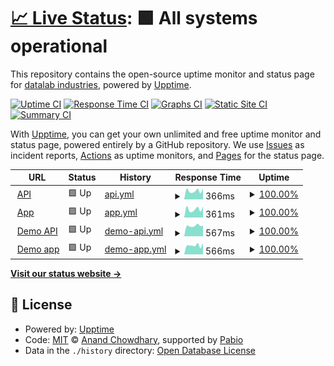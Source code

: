 # [📈 Live Status](https://datalab-industries.github.io/status): <!--live status--> **🟩 All systems operational**

This repository contains the open-source uptime monitor and status page for [datalab industries](https://datalab.industries), powered by [Upptime](https://github.com/upptime/upptime).

[![Uptime CI](https://github.com/datalab-industries/status/workflows/Uptime%20CI/badge.svg)](https://github.com/datalab-industries/status/actions?query=workflow%3A%22Uptime+CI%22)
[![Response Time CI](https://github.com/datalab-industries/status/workflows/Response%20Time%20CI/badge.svg)](https://github.com/datalab-industries/status/actions?query=workflow%3A%22Response+Time+CI%22)
[![Graphs CI](https://github.com/datalab-industries/status/workflows/Graphs%20CI/badge.svg)](https://github.com/datalab-industries/status/actions?query=workflow%3A%22Graphs+CI%22)
[![Static Site CI](https://github.com/datalab-industries/status/workflows/Static%20Site%20CI/badge.svg)](https://github.com/datalab-industries/status/actions?query=workflow%3A%22Static+Site+CI%22)
[![Summary CI](https://github.com/datalab-industries/status/workflows/Summary%20CI/badge.svg)](https://github.com/datalab-industries/status/actions?query=workflow%3A%22Summary+CI%22)

With [Upptime](https://upptime.js.org), you can get your own unlimited and free uptime monitor and status page, powered entirely by a GitHub repository. We use [Issues](https://github.com/datalab-industries/status/issues) as incident reports, [Actions](https://github.com/datalab-industries/status/actions) as uptime monitors, and [Pages](https://datalab-industries.github.io/status) for the status page.

<!--start: status pages-->
<!-- This summary is generated by Upptime (https://github.com/upptime/upptime) -->
<!-- Do not edit this manually, your changes will be overwritten -->
<!-- prettier-ignore -->
| URL | Status | History | Response Time | Uptime |
| --- | ------ | ------- | ------------- | ------ |
| <img alt="" src="https://icons.duckduckgo.com/ip3/avnos-datalab-api.matgenix.com.ico" height="13"> [API](https://avnos-datalab-api.matgenix.com/healthcheck/is_ready) | 🟩 Up | [api.yml](https://github.com/datalab-industries/status/commits/HEAD/history/api.yml) | <details><summary><img alt="Response time graph" src="./graphs/api/response-time-week.png" height="20"> 366ms</summary><br><a href="https://datalab-industries.github.io/status/history/api"><img alt="Response time 479" src="https://img.shields.io/endpoint?url=https%3A%2F%2Fraw.githubusercontent.com%2Fdatalab-industries%2Fstatus%2FHEAD%2Fapi%2Fapi%2Fresponse-time.json"></a><br><a href="https://datalab-industries.github.io/status/history/api"><img alt="24-hour response time 275" src="https://img.shields.io/endpoint?url=https%3A%2F%2Fraw.githubusercontent.com%2Fdatalab-industries%2Fstatus%2FHEAD%2Fapi%2Fapi%2Fresponse-time-day.json"></a><br><a href="https://datalab-industries.github.io/status/history/api"><img alt="7-day response time 366" src="https://img.shields.io/endpoint?url=https%3A%2F%2Fraw.githubusercontent.com%2Fdatalab-industries%2Fstatus%2FHEAD%2Fapi%2Fapi%2Fresponse-time-week.json"></a><br><a href="https://datalab-industries.github.io/status/history/api"><img alt="30-day response time 360" src="https://img.shields.io/endpoint?url=https%3A%2F%2Fraw.githubusercontent.com%2Fdatalab-industries%2Fstatus%2FHEAD%2Fapi%2Fapi%2Fresponse-time-month.json"></a><br><a href="https://datalab-industries.github.io/status/history/api"><img alt="1-year response time 479" src="https://img.shields.io/endpoint?url=https%3A%2F%2Fraw.githubusercontent.com%2Fdatalab-industries%2Fstatus%2FHEAD%2Fapi%2Fapi%2Fresponse-time-year.json"></a></details> | <details><summary><a href="https://datalab-industries.github.io/status/history/api">100.00%</a></summary><a href="https://datalab-industries.github.io/status/history/api"><img alt="All-time uptime 99.46%" src="https://img.shields.io/endpoint?url=https%3A%2F%2Fraw.githubusercontent.com%2Fdatalab-industries%2Fstatus%2FHEAD%2Fapi%2Fapi%2Fuptime.json"></a><br><a href="https://datalab-industries.github.io/status/history/api"><img alt="24-hour uptime 100.00%" src="https://img.shields.io/endpoint?url=https%3A%2F%2Fraw.githubusercontent.com%2Fdatalab-industries%2Fstatus%2FHEAD%2Fapi%2Fapi%2Fuptime-day.json"></a><br><a href="https://datalab-industries.github.io/status/history/api"><img alt="7-day uptime 100.00%" src="https://img.shields.io/endpoint?url=https%3A%2F%2Fraw.githubusercontent.com%2Fdatalab-industries%2Fstatus%2FHEAD%2Fapi%2Fapi%2Fuptime-week.json"></a><br><a href="https://datalab-industries.github.io/status/history/api"><img alt="30-day uptime 100.00%" src="https://img.shields.io/endpoint?url=https%3A%2F%2Fraw.githubusercontent.com%2Fdatalab-industries%2Fstatus%2FHEAD%2Fapi%2Fapi%2Fuptime-month.json"></a><br><a href="https://datalab-industries.github.io/status/history/api"><img alt="1-year uptime 99.46%" src="https://img.shields.io/endpoint?url=https%3A%2F%2Fraw.githubusercontent.com%2Fdatalab-industries%2Fstatus%2FHEAD%2Fapi%2Fapi%2Fuptime-year.json"></a></details>
| <img alt="" src="https://icons.duckduckgo.com/ip3/avnos-datalab.matgenix.com.ico" height="13"> [App](https://avnos-datalab.matgenix.com) | 🟩 Up | [app.yml](https://github.com/datalab-industries/status/commits/HEAD/history/app.yml) | <details><summary><img alt="Response time graph" src="./graphs/app/response-time-week.png" height="20"> 361ms</summary><br><a href="https://datalab-industries.github.io/status/history/app"><img alt="Response time 435" src="https://img.shields.io/endpoint?url=https%3A%2F%2Fraw.githubusercontent.com%2Fdatalab-industries%2Fstatus%2FHEAD%2Fapi%2Fapp%2Fresponse-time.json"></a><br><a href="https://datalab-industries.github.io/status/history/app"><img alt="24-hour response time 348" src="https://img.shields.io/endpoint?url=https%3A%2F%2Fraw.githubusercontent.com%2Fdatalab-industries%2Fstatus%2FHEAD%2Fapi%2Fapp%2Fresponse-time-day.json"></a><br><a href="https://datalab-industries.github.io/status/history/app"><img alt="7-day response time 361" src="https://img.shields.io/endpoint?url=https%3A%2F%2Fraw.githubusercontent.com%2Fdatalab-industries%2Fstatus%2FHEAD%2Fapi%2Fapp%2Fresponse-time-week.json"></a><br><a href="https://datalab-industries.github.io/status/history/app"><img alt="30-day response time 354" src="https://img.shields.io/endpoint?url=https%3A%2F%2Fraw.githubusercontent.com%2Fdatalab-industries%2Fstatus%2FHEAD%2Fapi%2Fapp%2Fresponse-time-month.json"></a><br><a href="https://datalab-industries.github.io/status/history/app"><img alt="1-year response time 435" src="https://img.shields.io/endpoint?url=https%3A%2F%2Fraw.githubusercontent.com%2Fdatalab-industries%2Fstatus%2FHEAD%2Fapi%2Fapp%2Fresponse-time-year.json"></a></details> | <details><summary><a href="https://datalab-industries.github.io/status/history/app">100.00%</a></summary><a href="https://datalab-industries.github.io/status/history/app"><img alt="All-time uptime 99.46%" src="https://img.shields.io/endpoint?url=https%3A%2F%2Fraw.githubusercontent.com%2Fdatalab-industries%2Fstatus%2FHEAD%2Fapi%2Fapp%2Fuptime.json"></a><br><a href="https://datalab-industries.github.io/status/history/app"><img alt="24-hour uptime 100.00%" src="https://img.shields.io/endpoint?url=https%3A%2F%2Fraw.githubusercontent.com%2Fdatalab-industries%2Fstatus%2FHEAD%2Fapi%2Fapp%2Fuptime-day.json"></a><br><a href="https://datalab-industries.github.io/status/history/app"><img alt="7-day uptime 100.00%" src="https://img.shields.io/endpoint?url=https%3A%2F%2Fraw.githubusercontent.com%2Fdatalab-industries%2Fstatus%2FHEAD%2Fapi%2Fapp%2Fuptime-week.json"></a><br><a href="https://datalab-industries.github.io/status/history/app"><img alt="30-day uptime 100.00%" src="https://img.shields.io/endpoint?url=https%3A%2F%2Fraw.githubusercontent.com%2Fdatalab-industries%2Fstatus%2FHEAD%2Fapi%2Fapp%2Fuptime-month.json"></a><br><a href="https://datalab-industries.github.io/status/history/app"><img alt="1-year uptime 99.46%" src="https://img.shields.io/endpoint?url=https%3A%2F%2Fraw.githubusercontent.com%2Fdatalab-industries%2Fstatus%2FHEAD%2Fapi%2Fapp%2Fuptime-year.json"></a></details>
| <img alt="" src="https://icons.duckduckgo.com/ip3/demo-api.datalab-org.io.ico" height="13"> [Demo API](https://demo-api.datalab-org.io/healthcheck/is_ready) | 🟩 Up | [demo-api.yml](https://github.com/datalab-industries/status/commits/HEAD/history/demo-api.yml) | <details><summary><img alt="Response time graph" src="./graphs/demo-api/response-time-week.png" height="20"> 567ms</summary><br><a href="https://datalab-industries.github.io/status/history/demo-api"><img alt="Response time 589" src="https://img.shields.io/endpoint?url=https%3A%2F%2Fraw.githubusercontent.com%2Fdatalab-industries%2Fstatus%2FHEAD%2Fapi%2Fdemo-api%2Fresponse-time.json"></a><br><a href="https://datalab-industries.github.io/status/history/demo-api"><img alt="24-hour response time 521" src="https://img.shields.io/endpoint?url=https%3A%2F%2Fraw.githubusercontent.com%2Fdatalab-industries%2Fstatus%2FHEAD%2Fapi%2Fdemo-api%2Fresponse-time-day.json"></a><br><a href="https://datalab-industries.github.io/status/history/demo-api"><img alt="7-day response time 567" src="https://img.shields.io/endpoint?url=https%3A%2F%2Fraw.githubusercontent.com%2Fdatalab-industries%2Fstatus%2FHEAD%2Fapi%2Fdemo-api%2Fresponse-time-week.json"></a><br><a href="https://datalab-industries.github.io/status/history/demo-api"><img alt="30-day response time 615" src="https://img.shields.io/endpoint?url=https%3A%2F%2Fraw.githubusercontent.com%2Fdatalab-industries%2Fstatus%2FHEAD%2Fapi%2Fdemo-api%2Fresponse-time-month.json"></a><br><a href="https://datalab-industries.github.io/status/history/demo-api"><img alt="1-year response time 589" src="https://img.shields.io/endpoint?url=https%3A%2F%2Fraw.githubusercontent.com%2Fdatalab-industries%2Fstatus%2FHEAD%2Fapi%2Fdemo-api%2Fresponse-time-year.json"></a></details> | <details><summary><a href="https://datalab-industries.github.io/status/history/demo-api">100.00%</a></summary><a href="https://datalab-industries.github.io/status/history/demo-api"><img alt="All-time uptime 99.74%" src="https://img.shields.io/endpoint?url=https%3A%2F%2Fraw.githubusercontent.com%2Fdatalab-industries%2Fstatus%2FHEAD%2Fapi%2Fdemo-api%2Fuptime.json"></a><br><a href="https://datalab-industries.github.io/status/history/demo-api"><img alt="24-hour uptime 100.00%" src="https://img.shields.io/endpoint?url=https%3A%2F%2Fraw.githubusercontent.com%2Fdatalab-industries%2Fstatus%2FHEAD%2Fapi%2Fdemo-api%2Fuptime-day.json"></a><br><a href="https://datalab-industries.github.io/status/history/demo-api"><img alt="7-day uptime 100.00%" src="https://img.shields.io/endpoint?url=https%3A%2F%2Fraw.githubusercontent.com%2Fdatalab-industries%2Fstatus%2FHEAD%2Fapi%2Fdemo-api%2Fuptime-week.json"></a><br><a href="https://datalab-industries.github.io/status/history/demo-api"><img alt="30-day uptime 99.32%" src="https://img.shields.io/endpoint?url=https%3A%2F%2Fraw.githubusercontent.com%2Fdatalab-industries%2Fstatus%2FHEAD%2Fapi%2Fdemo-api%2Fuptime-month.json"></a><br><a href="https://datalab-industries.github.io/status/history/demo-api"><img alt="1-year uptime 99.74%" src="https://img.shields.io/endpoint?url=https%3A%2F%2Fraw.githubusercontent.com%2Fdatalab-industries%2Fstatus%2FHEAD%2Fapi%2Fdemo-api%2Fuptime-year.json"></a></details>
| <img alt="" src="https://icons.duckduckgo.com/ip3/demo.datalab-org.io.ico" height="13"> [Demo app](https://demo.datalab-org.io/) | 🟩 Up | [demo-app.yml](https://github.com/datalab-industries/status/commits/HEAD/history/demo-app.yml) | <details><summary><img alt="Response time graph" src="./graphs/demo-app/response-time-week.png" height="20"> 566ms</summary><br><a href="https://datalab-industries.github.io/status/history/demo-app"><img alt="Response time 568" src="https://img.shields.io/endpoint?url=https%3A%2F%2Fraw.githubusercontent.com%2Fdatalab-industries%2Fstatus%2FHEAD%2Fapi%2Fdemo-app%2Fresponse-time.json"></a><br><a href="https://datalab-industries.github.io/status/history/demo-app"><img alt="24-hour response time 534" src="https://img.shields.io/endpoint?url=https%3A%2F%2Fraw.githubusercontent.com%2Fdatalab-industries%2Fstatus%2FHEAD%2Fapi%2Fdemo-app%2Fresponse-time-day.json"></a><br><a href="https://datalab-industries.github.io/status/history/demo-app"><img alt="7-day response time 566" src="https://img.shields.io/endpoint?url=https%3A%2F%2Fraw.githubusercontent.com%2Fdatalab-industries%2Fstatus%2FHEAD%2Fapi%2Fdemo-app%2Fresponse-time-week.json"></a><br><a href="https://datalab-industries.github.io/status/history/demo-app"><img alt="30-day response time 552" src="https://img.shields.io/endpoint?url=https%3A%2F%2Fraw.githubusercontent.com%2Fdatalab-industries%2Fstatus%2FHEAD%2Fapi%2Fdemo-app%2Fresponse-time-month.json"></a><br><a href="https://datalab-industries.github.io/status/history/demo-app"><img alt="1-year response time 568" src="https://img.shields.io/endpoint?url=https%3A%2F%2Fraw.githubusercontent.com%2Fdatalab-industries%2Fstatus%2FHEAD%2Fapi%2Fdemo-app%2Fresponse-time-year.json"></a></details> | <details><summary><a href="https://datalab-industries.github.io/status/history/demo-app">100.00%</a></summary><a href="https://datalab-industries.github.io/status/history/demo-app"><img alt="All-time uptime 99.75%" src="https://img.shields.io/endpoint?url=https%3A%2F%2Fraw.githubusercontent.com%2Fdatalab-industries%2Fstatus%2FHEAD%2Fapi%2Fdemo-app%2Fuptime.json"></a><br><a href="https://datalab-industries.github.io/status/history/demo-app"><img alt="24-hour uptime 100.00%" src="https://img.shields.io/endpoint?url=https%3A%2F%2Fraw.githubusercontent.com%2Fdatalab-industries%2Fstatus%2FHEAD%2Fapi%2Fdemo-app%2Fuptime-day.json"></a><br><a href="https://datalab-industries.github.io/status/history/demo-app"><img alt="7-day uptime 100.00%" src="https://img.shields.io/endpoint?url=https%3A%2F%2Fraw.githubusercontent.com%2Fdatalab-industries%2Fstatus%2FHEAD%2Fapi%2Fdemo-app%2Fuptime-week.json"></a><br><a href="https://datalab-industries.github.io/status/history/demo-app"><img alt="30-day uptime 99.32%" src="https://img.shields.io/endpoint?url=https%3A%2F%2Fraw.githubusercontent.com%2Fdatalab-industries%2Fstatus%2FHEAD%2Fapi%2Fdemo-app%2Fuptime-month.json"></a><br><a href="https://datalab-industries.github.io/status/history/demo-app"><img alt="1-year uptime 99.75%" src="https://img.shields.io/endpoint?url=https%3A%2F%2Fraw.githubusercontent.com%2Fdatalab-industries%2Fstatus%2FHEAD%2Fapi%2Fdemo-app%2Fuptime-year.json"></a></details>

<!--end: status pages-->

[**Visit our status website →**](https://datalab-industries.github.io/status)

## 📄 License

- Powered by: [Upptime](https://github.com/upptime/upptime)
- Code: [MIT](./LICENSE) © [Anand Chowdhary](https://anandchowdhary.com), supported by [Pabio](https://pabio.com)
- Data in the `./history` directory: [Open Database License](https://opendatacommons.org/licenses/odbl/1-0/)

